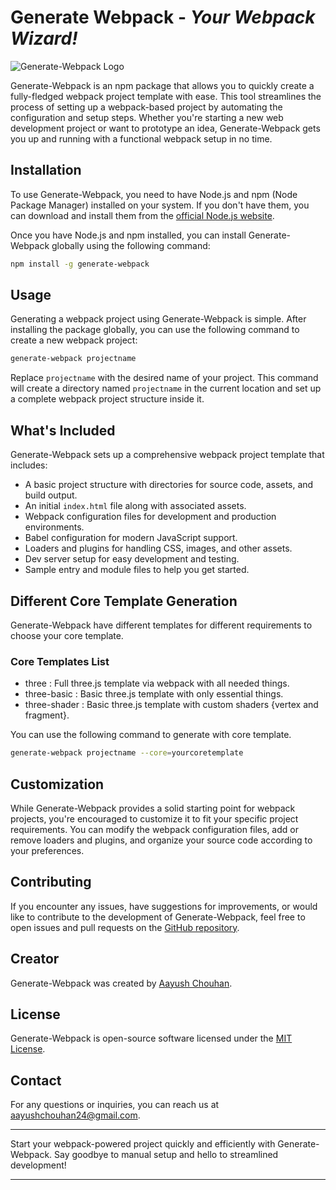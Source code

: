 # Generate Webpack - *Your Webpack Wizard!*

![Generate-Webpack Logo](https://cdn.jsdelivr.net/gh/aayushchouhan24/webpack-generator@master/logo-banner.png)

Generate-Webpack is an npm package that allows you to quickly create a fully-fledged webpack project template with ease. This tool streamlines the process of setting up a webpack-based project by automating the configuration and setup steps. Whether you're starting a new web development project or want to prototype an idea, Generate-Webpack gets you up and running with a functional webpack setup in no time.

## Installation

To use Generate-Webpack, you need to have Node.js and npm (Node Package Manager) installed on your system. If you don't have them, you can download and install them from the [official Node.js website](https://nodejs.org/).

Once you have Node.js and npm installed, you can install Generate-Webpack globally using the following command:

```bash
npm install -g generate-webpack
```

## Usage

Generating a webpack project using Generate-Webpack is simple. After installing the package globally, you can use the following command to create a new webpack project:

```bash
generate-webpack projectname
```

Replace `projectname` with the desired name of your project. This command will create a directory named `projectname` in the current location and set up a complete webpack project structure inside it.

## What's Included

Generate-Webpack sets up a comprehensive webpack project template that includes:

- A basic project structure with directories for source code, assets, and build output.
- An initial `index.html` file along with associated assets.
- Webpack configuration files for development and production environments.
- Babel configuration for modern JavaScript support.
- Loaders and plugins for handling CSS, images, and other assets.
- Dev server setup for easy development and testing.
- Sample entry and module files to help you get started.

## Different Core Template Generation

Generate-Webpack have different templates for different requirements to choose your core template.

### Core Templates List

- three : Full three.js template via webpack with all needed things.
- three-basic : Basic three.js template with only essential things.
- three-shader : Basic three.js template with custom shaders {vertex and fragment}.

You can use the following command to generate with core template.

```bash
generate-webpack projectname --core=yourcoretemplate
```

## Customization

While Generate-Webpack provides a solid starting point for webpack projects, you're encouraged to customize it to fit your specific project requirements. You can modify the webpack configuration files, add or remove loaders and plugins, and organize your source code according to your preferences.

## Contributing

If you encounter any issues, have suggestions for improvements, or would like to contribute to the development of Generate-Webpack, feel free to open issues and pull requests on the [GitHub repository](https://github.com/aayushchouhan24/generate-webpack).

## Creator

Generate-Webpack was created by [Aayush Chouhan](https://github.com/aayushchouhan24).

## License

Generate-Webpack is open-source software licensed under the [MIT License](https://opensource.org/licenses/MIT).

## Contact

For any questions or inquiries, you can reach us at <aayushchouhan24@gmail.com>.

---

Start your webpack-powered project quickly and efficiently with Generate-Webpack. Say goodbye to manual setup and hello to streamlined development!

---
